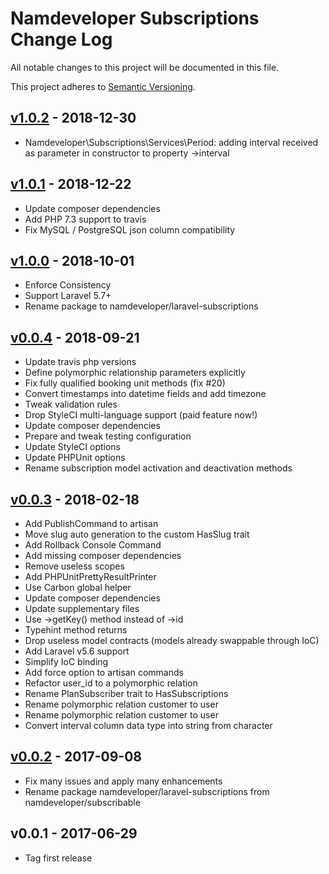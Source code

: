 # Namdeveloper Subscriptions Change Log

All notable changes to this project will be documented in this file.

This project adheres to [Semantic Versioning](CONTRIBUTING.md).


## [v1.0.2] - 2018-12-30
- Namdeveloper\Subscriptions\Services\Period: adding interval received as parameter in constructor to property ->interval

## [v1.0.1] - 2018-12-22
- Update composer dependencies
- Add PHP 7.3 support to travis
- Fix MySQL / PostgreSQL json column compatibility

## [v1.0.0] - 2018-10-01
- Enforce Consistency
- Support Laravel 5.7+
- Rename package to namdeveloper/laravel-subscriptions

## [v0.0.4] - 2018-09-21
- Update travis php versions
- Define polymorphic relationship parameters explicitly
- Fix fully qualified booking unit methods (fix #20)
- Convert timestamps into datetime fields and add timezone
- Tweak validation rules
- Drop StyleCI multi-language support (paid feature now!)
- Update composer dependencies
- Prepare and tweak testing configuration
- Update StyleCI options
- Update PHPUnit options
- Rename subscription model activation and deactivation methods

## [v0.0.3] - 2018-02-18
- Add PublishCommand to artisan
- Move slug auto generation to the custom HasSlug trait
- Add Rollback Console Command
- Add missing composer dependencies
- Remove useless scopes
- Add PHPUnitPrettyResultPrinter
- Use Carbon global helper
- Update composer dependencies
- Update supplementary files
- Use ->getKey() method instead of ->id
- Typehint method returns
- Drop useless model contracts (models already swappable through IoC)
- Add Laravel v5.6 support
- Simplify IoC binding
- Add force option to artisan commands
- Refactor user_id to a polymorphic relation
- Rename PlanSubscriber trait to HasSubscriptions
- Rename polymorphic relation customer to user
- Rename polymorphic relation customer to user
- Convert interval column data type into string from character

## [v0.0.2] - 2017-09-08
- Fix many issues and apply many enhancements
- Rename package namdeveloper/laravel-subscriptions from namdeveloper/subscribable

## v0.0.1 - 2017-06-29
- Tag first release

[v1.0.2]: https://github.com/namdeveloper/laravel-subscriptions/compare/v1.0.1...v1.0.2
[v1.0.1]: https://github.com/namdeveloper/laravel-subscriptions/compare/v1.0.0...v1.0.1
[v1.0.0]: https://github.com/namdeveloper/laravel-subscriptions/compare/v0.0.4...v1.0.0
[v0.0.4]: https://github.com/namdeveloper/laravel-subscriptions/compare/v0.0.3...v0.0.4
[v0.0.3]: https://github.com/namdeveloper/laravel-subscriptions/compare/v0.0.2...v0.0.3
[v0.0.2]: https://github.com/namdeveloper/laravel-subscriptions/compare/v0.0.1...v0.0.2
